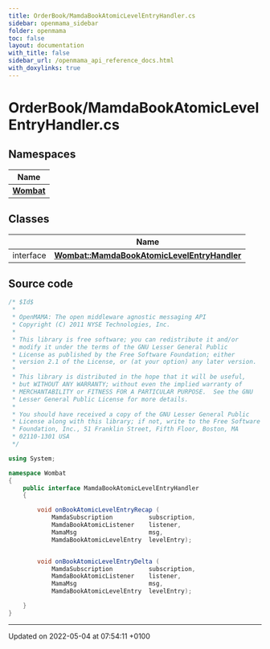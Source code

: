 ```yaml
---
title: OrderBook/MamdaBookAtomicLevelEntryHandler.cs
sidebar: openmama_sidebar
folder: openmama
toc: false
layout: documentation
with_title: false
sidebar_url: /openmama_api_reference_docs.html
with_doxylinks: true
---
```


# OrderBook/MamdaBookAtomicLevelEntryHandler.cs



## Namespaces

| Name           |
| -------------- |
| **[Wombat](namespaceWombat.html)**  |

## Classes

|                | Name           |
| -------------- | -------------- |
| interface | **[Wombat::MamdaBookAtomicLevelEntryHandler](interfaceWombat_1_1MamdaBookAtomicLevelEntryHandler.html)**  |




## Source code

```csharp
/* $Id$
 *
 * OpenMAMA: The open middleware agnostic messaging API
 * Copyright (C) 2011 NYSE Technologies, Inc.
 *
 * This library is free software; you can redistribute it and/or
 * modify it under the terms of the GNU Lesser General Public
 * License as published by the Free Software Foundation; either
 * version 2.1 of the License, or (at your option) any later version.
 *
 * This library is distributed in the hope that it will be useful,
 * but WITHOUT ANY WARRANTY; without even the implied warranty of
 * MERCHANTABILITY or FITNESS FOR A PARTICULAR PURPOSE.  See the GNU
 * Lesser General Public License for more details.
 *
 * You should have received a copy of the GNU Lesser General Public
 * License along with this library; if not, write to the Free Software
 * Foundation, Inc., 51 Franklin Street, Fifth Floor, Boston, MA
 * 02110-1301 USA
 */

using System;

namespace Wombat
{
    public interface MamdaBookAtomicLevelEntryHandler
    {

        void onBookAtomicLevelEntryRecap (
            MamdaSubscription          subscription,
            MamdaBookAtomicListener    listener,
            MamaMsg                    msg,
            MamdaBookAtomicLevelEntry  levelEntry);


        void onBookAtomicLevelEntryDelta (
            MamdaSubscription          subscription,
            MamdaBookAtomicListener    listener,
            MamaMsg                    msg,
            MamdaBookAtomicLevelEntry  levelEntry);

    }
}
```


-------------------------------

Updated on 2022-05-04 at 07:54:11 +0100
